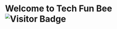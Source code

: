 # Welcome to Tech Fun Bee <img alt="Visitor Badge" src="https://visitor-badge.feriirawann.repl.co?username=Tech-Fun-Bee&repo=.github&label=VISITS&style=plastic&color=%23457BFF&contentType=svg">
